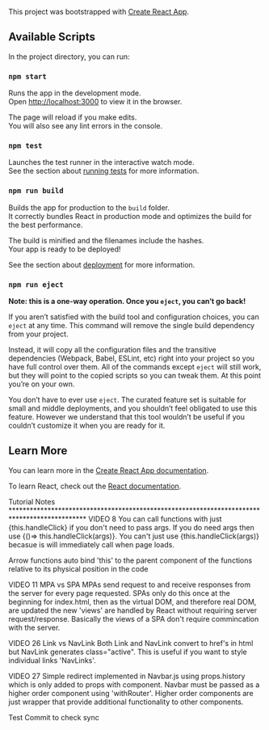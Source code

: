 This project was bootstrapped with [Create React App](https://github.com/facebook/create-react-app).

## Available Scripts

In the project directory, you can run:

### `npm start`

Runs the app in the development mode.<br>
Open [http://localhost:3000](http://localhost:3000) to view it in the browser.

The page will reload if you make edits.<br>
You will also see any lint errors in the console.

### `npm test`

Launches the test runner in the interactive watch mode.<br>
See the section about [running tests](https://facebook.github.io/create-react-app/docs/running-tests) for more information.

### `npm run build`

Builds the app for production to the `build` folder.<br>
It correctly bundles React in production mode and optimizes the build for the best performance.

The build is minified and the filenames include the hashes.<br>
Your app is ready to be deployed!

See the section about [deployment](https://facebook.github.io/create-react-app/docs/deployment) for more information.

### `npm run eject`

**Note: this is a one-way operation. Once you `eject`, you can’t go back!**

If you aren’t satisfied with the build tool and configuration choices, you can `eject` at any time. This command will remove the single build dependency from your project.

Instead, it will copy all the configuration files and the transitive dependencies (Webpack, Babel, ESLint, etc) right into your project so you have full control over them. All of the commands except `eject` will still work, but they will point to the copied scripts so you can tweak them. At this point you’re on your own.

You don’t have to ever use `eject`. The curated feature set is suitable for small and middle deployments, and you shouldn’t feel obligated to use this feature. However we understand that this tool wouldn’t be useful if you couldn’t customize it when you are ready for it.

## Learn More

You can learn more in the [Create React App documentation](https://facebook.github.io/create-react-app/docs/getting-started).

To learn React, check out the [React documentation](https://reactjs.org/).




Tutorial Notes *********************************************************************************************
  VIDEO 8
You can call functions with just {this.handleClick} if you don't need to pass args. If you do need args then use {()=> this.handleClick(args)}.
You can't just use {this.handleClick(args)} becasue is will immediately call when page loads.

Arrow functions auto bind 'this' to the parent component of the functions relative to its physical position in the code

  VIDEO 11
MPA vs SPA
MPAs send request to and receive responses from the server for every page requested. SPAs only do this once at the beginning for index.html, then as the virtual DOM, and therefore real DOM, are updated the new 'views' are handled by React without requiring server request/response. Basically the views of a SPA don't require commincation with the server.

  VIDEO 26
Link vs NavLink
Both Link and NavLink convert to href's in html but NavLink generates class="active".
This is useful if you want to style individual links 'NavLinks'.

  VIDEO 27
Simple redirect implemented in Navbar.js using props.history which is only added to props with <Route> component. Navbar must be 
passed as a higher order component using 'withRouter'. Higher order components are just wrapper that provide additional functionality
to other components.

Test Commit to check sync